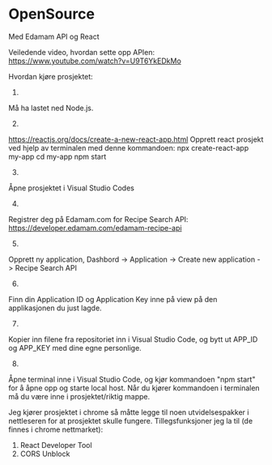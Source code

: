 # OpenSource
Med Edamam API og React

Veiledende video, hvordan sette opp APIen: https://www.youtube.com/watch?v=U9T6YkEDkMo

Hvordan kjøre prosjektet:

1.
Må ha lastet ned Node.js.

2. 
https://reactjs.org/docs/create-a-new-react-app.html
Opprett react prosjekt ved hjelp av terminalen med denne kommandoen:
npx create-react-app my-app
cd my-app
npm start

3. 
Åpne prosjektet i Visual Studio Codes

4. 
Registrer deg på Edamam.com for Recipe Search API:
https://developer.edamam.com/edamam-recipe-api

5. 
Opprett ny application, 
Dashbord -> Application -> Create new application -> Recipe Search API

6. 
Finn din Application ID og Application Key inne på view på den applikasjonen du just lagde.

7.
Kopier inn filene fra repositoriet inn i Visual Studio Code, 
og bytt ut APP_ID og APP_KEY med dine egne personlige.

8. 
Åpne terminal inne i Visual Studio Code,
og kjør kommandoen "npm start" for å åpne opp og starte local host.
Når du kjører kommandoen i terminalen må du være inne i prosjektet/riktig mappe.


Jeg kjører prosjektet i chrome så måtte legge til noen utvidelsespakker i nettleseren for at prosjektet skulle fungere.
Tillegsfunksjoner jeg la til (de finnes i chrome nettmarket):
1. React Developer Tool
2. CORS Unblock
